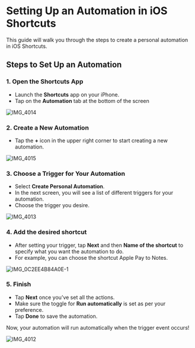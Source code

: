 # Setting Up an Automation in iOS Shortcuts

This guide will walk you through the steps to create a personal automation in iOS Shortcuts.

## Steps to Set Up an Automation

### 1. Open the Shortcuts App
- Launch the **Shortcuts** app on your iPhone.
- Tap on the **Automation** tab at the bottom of the screen

![IMG_4014](https://github.com/user-attachments/assets/25db271e-fc4e-44be-aaee-810fddb28222)


### 2. Create a New Automation
- Tap the **+** icon in the upper right corner to start creating a new automation.

![IMG_4015](https://github.com/user-attachments/assets/07cd8978-dde2-47c4-bc13-4f0719bd10d5)


### 3. Choose a Trigger for Your Automation
- Select **Create Personal Automation**.
- In the next screen, you will see a list of different triggers for your automation.
- Choose the trigger you desire.

![IMG_4013](https://github.com/user-attachments/assets/3026c8b9-2e12-4352-be85-64778012215a)

### 4. Add the desired shortcut
- After setting your trigger, tap **Next** and then **Name of the shortcut** to specify what you want the automation to do.
- For example, you can choose the shortcut Apple Pay to Notes.

![IMG_0C2EE4B84A0E-1](https://github.com/user-attachments/assets/11bb9870-cab1-4b9e-af0a-ddcc1850f52c)

### 5. Finish 
- Tap **Next** once you’ve set all the actions.
- Make sure the toggle for **Run automatically** is set as per your preference.
- Tap **Done** to save the automation.

Now, your automation will run automatically when the trigger event occurs!

![IMG_4012](https://github.com/user-attachments/assets/224885c7-ad0c-4d31-bd26-e2ec2504ec34)
